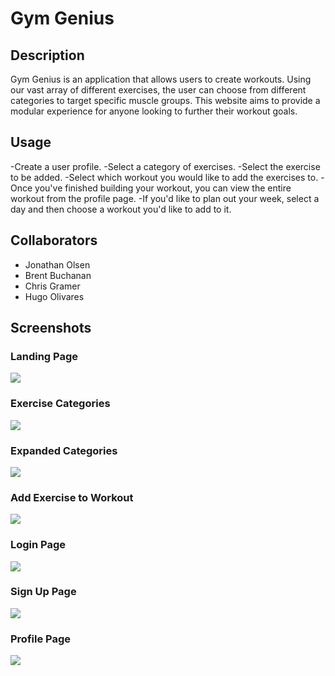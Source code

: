 # Gym Genius

## Description

Gym Genius is an application that allows users to create workouts. Using our vast array of different exercises, the user can choose from different categories to target specific muscle groups. This website aims to provide a modular experience for anyone looking to further their workout goals.

## Usage

-Create a user profile.
-Select a category of exercises.
-Select the exercise to be added.
-Select which workout you would like to add the exercises to.
-Once you've finished building your workout, you can view the entire workout from the profile page.
-If you'd like to plan out your week, select a day and then choose a workout you'd like to add to it.

## Collaborators
- Jonathan Olsen
- Brent Buchanan
- Chris Gramer
- Hugo Olivares

## Screenshots                                     
                                       
### Landing Page                              
![](client/public/Screenshots/Gym%20Genius%20(1).png)                       
### Exercise Categories                              
![](client/public/Screenshots/Gym%20Genius%20(2).png)            
### Expanded Categories                             
![](client/public/Screenshots/Gym%20Genius%20(3).png)                 
### Add Exercise to Workout                                     
![](client/public/Screenshots/Gym%20Genius%20(4).png)                       
### Login Page                                           
![](client/public/Screenshots/Gym%20Genius%20(5).png)                            
### Sign Up Page                                     
![](client/public/Screenshots/Gym%20Genius%20(6).png)                        
### Profile Page                              
![](client/public/Screenshots/Gym%20Genius%20(7).png)   


